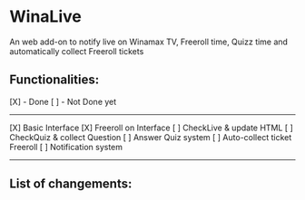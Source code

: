 # WinaLive
An web add-on to notify live on Winamax TV, Freeroll time, Quizz time and automatically collect Freeroll tickets



Functionalities:
---------------------
[X] - Done
[ ] - Not Done yet

---------------------

[X] Basic Interface
[X] Freeroll on Interface
[ ] CheckLive & update HTML
[ ] CheckQuiz & collect Question
[ ] Answer Quiz system
[ ] Auto-collect ticket Freeroll
[ ] Notification system

------------------------------
List of changements:
-----------------------

